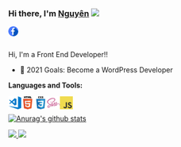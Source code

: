 ### Hi there, I'm [Nguyên][website] <img src="https://media.giphy.com/media/hvRJCLFzcasrR4ia7z/giphy.gif" width="25px">

<a href="https://www.facebook.com/lequangnguyenn/">
  <img align="left" alt="Anurag Hazra | CodeSandbox" width="20px" src="https://raw.githubusercontent.com/QuangNguyen1607/Github/master/Icon/facebook1.svg?token=ANJJ6JFKFO476ZP3MPVYKVLA4HMPG" />
</a>

<br />
<br />

Hi, I'm a Front End Developer!!

- 🥅 2021 Goals: Become a WordPress Developer

**Languages and Tools:**

[<img align="left" alt="Visual Studio Code" width="26px" src="https://raw.githubusercontent.com/github/explore/80688e429a7d4ef2fca1e82350fe8e3517d3494d/topics/visual-studio-code/visual-studio-code.png" />][webdevplaylist]
[<img align="left" alt="HTML5" width="26px" src="https://raw.githubusercontent.com/github/explore/80688e429a7d4ef2fca1e82350fe8e3517d3494d/topics/html/html.png" />][webdevplaylist]
[<img align="left" alt="CSS3" width="26px" src="https://raw.githubusercontent.com/github/explore/80688e429a7d4ef2fca1e82350fe8e3517d3494d/topics/css/css.png" />][cssplaylist]
[<img align="left" alt="Sass" width="26px" src="https://raw.githubusercontent.com/github/explore/80688e429a7d4ef2fca1e82350fe8e3517d3494d/topics/sass/sass.png" />][cssplaylist]
[<img align="left" alt="JavaScript" width="26px" src="https://raw.githubusercontent.com/github/explore/80688e429a7d4ef2fca1e82350fe8e3517d3494d/topics/javascript/javascript.png" />][jsplaylist]
<br />
<br />
<a href="https://github.com/QuangNguyen1607">
  <img align="center" src="https://github-readme-stats-986zh5dio-quangnguyen1607.vercel.app/api?username=quangnguyen1607&show_icons=true&include_all_commits=true&theme=material-palenight" alt="Anurag's github stats" />
</a>

<a href="https://github.com/QuangNguyen1607">
  <img src="https://github-readme-stats-986zh5dio-quangnguyen1607.vercel.app/api/top-langs/?username=quangnguyen1607&layout=compact&theme=material-palenight" />
</a>
<a href="https://github.com/QuangNguyen1607">
 <img src = "https://github-readme-streak-stats.herokuapp.com?user=quangnguyen1607&theme=material-palenight&hide_border=false">
</a>
<br />
<br />

[website]: https://github.com/QuangNguyen1607
[webdevplaylist]: https://github.com/QuangNguyen1607
[jsplaylist]: https://github.com/QuangNguyen1607
[cssplaylist]: https://github.com/QuangNguyen1607
